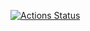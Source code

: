 [![Actions Status](https://github.com/jakeqwert/HelloWorld_GitHubActions/workflows/my-basic-GitHubActions/badge.svg)](https://github.com/jakeqwert/HelloWorld_GitHubActions/actions)

